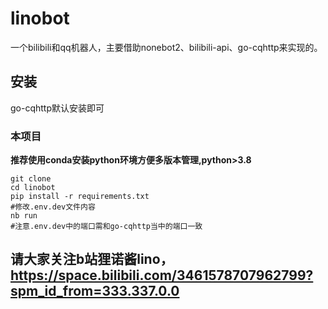 # linobot
一个bilibili和qq机器人，主要借助nonebot2、bilibili-api、go-cqhttp来实现的。

## 安装
go-cqhttp默认安装即可

### 本项目
**推荐使用conda安装python环境方便多版本管理,python>3.8**
```
git clone
cd linobot
pip install -r requirements.txt
#修改.env.dev文件内容
nb run
#注意.env.dev中的端口需和go-cqhttp当中的端口一致
```

## 请大家关注b站狸诺酱lino，https://space.bilibili.com/3461578707962799?spm_id_from=333.337.0.0